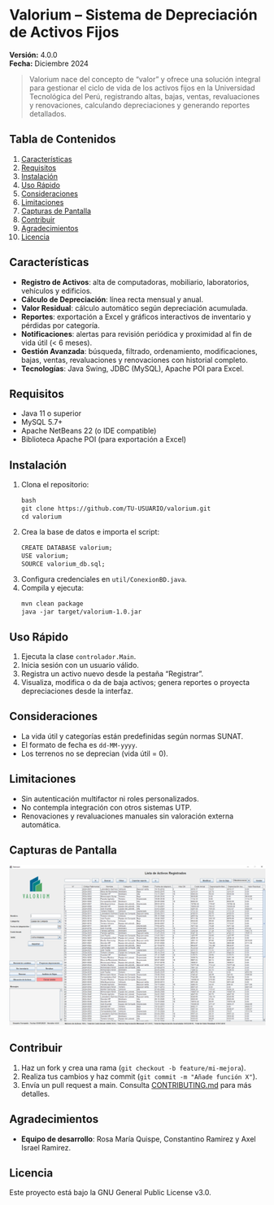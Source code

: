 # Valorium – Sistema de Depreciación de Activos Fijos

**Versión:** 4.0.0  
**Fecha:** Diciembre 2024

> Valorium nace del concepto de “valor” y ofrece una solución integral para gestionar el ciclo de vida de los activos fijos en la Universidad Tecnológica del Perú, registrando altas, bajas, ventas, revaluaciones y renovaciones, calculando depreciaciones y generando reportes detallados.

## Tabla de Contenidos
1. [Características](#características)  
2. [Requisitos](#requisitos)  
3. [Instalación](#instalación)  
4. [Uso Rápido](#uso-rápido)  
5. [Consideraciones](#consideraciones)  
6. [Limitaciones](#limitaciones)  
7. [Capturas de Pantalla](#capturas-de-pantalla)  
8. [Contribuir](#contribuir)
9. [Agradecimientos](#agradecimientos)
10. [Licencia](#licencia) 

## Características
- **Registro de Activos**: alta de computadoras, mobiliario, laboratorios, vehículos y edificios.  
- **Cálculo de Depreciación**: línea recta mensual y anual.  
- **Valor Residual**: cálculo automático según depreciación acumulada.  
- **Reportes**: exportación a Excel y gráficos interactivos de inventario y pérdidas por categoría.  
- **Notificaciones**: alertas para revisión periódica y proximidad al fin de vida útil (< 6 meses).  
- **Gestión Avanzada**: búsqueda, filtrado, ordenamiento, modificaciones, bajas, ventas, revaluaciones y renovaciones con historial completo.  
- **Tecnologías**: Java Swing, JDBC (MySQL), Apache POI para Excel.

## Requisitos
- Java 11 o superior  
- MySQL 5.7+  
- Apache NetBeans 22 (o IDE compatible)  
- Biblioteca Apache POI (para exportación a Excel)

## Instalación
1. Clona el repositorio:  
   ```
   bash
   git clone https://github.com/TU-USUARIO/valorium.git
   cd valorium
   ```
2. Crea la base de datos e importa el script:
   ```
   CREATE DATABASE valorium;
   USE valorium;
   SOURCE valorium_db.sql;
   ```
3. Configura credenciales en ```util/ConexionBD.java```.
4. Compila y ejecuta:
   ```
   mvn clean package
   java -jar target/valorium-1.0.jar
   ```

## Uso Rápido
1. Ejecuta la clase ```controlador.Main```.
2. Inicia sesión con un usuario válido.
3. Registra un activo nuevo desde la pestaña “Registrar”.
4. Visualiza, modifica o da de baja activos; genera reportes o proyecta depreciaciones desde la interfaz.

## Consideraciones
- La vida útil y categorías están predefinidas según normas SUNAT.
- El formato de fecha es ```dd-MM-yyyy```.
- Los terrenos no se deprecian (vida útil = 0). 

## Limitaciones
- Sin autenticación multifactor ni roles personalizados.
- No contempla integración con otros sistemas UTP.
- Renovaciones y revaluaciones manuales sin valoración externa automática.

## Capturas de Pantalla
![Valorium](Valorium.png)

## Contribuir
1. Haz un fork y crea una rama (```git checkout -b feature/mi-mejora```).
2. Realiza tus cambios y haz commit (```git commit -m "Añade función X"```).
3. Envía un pull request a main.
Consulta [CONTRIBUTING.md](CONTRIBUTING.md) para más detalles.

## Agradecimientos
- **Equipo de desarrollo**: Rosa María Quispe, Constantino Ramirez y Axel Israel Ramirez.

## Licencia
Este proyecto está bajo la GNU General Public License v3.0.
